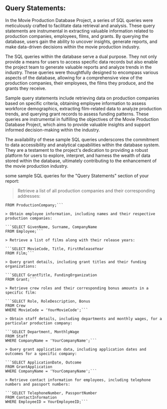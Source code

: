 ## Query Statements:

In the Movie Production Database Project, a series of SQL queries were meticulously crafted to facilitate data retrieval and analysis. These query statements are instrumental in extracting valuable information related to production companies, employees, films, and grants. By querying the database, users gain the ability to uncover insights, generate reports, and make data-driven decisions within the movie production industry.

The SQL queries within the database serve a dual purpose. They not only provide a means for users to access specific data records but also enable the project team to generate valuable reports and analyze trends in the industry. These queries were thoughtfully designed to encompass various aspects of the database, allowing for a comprehensive view of the production companies, their employees, the films they produce, and the grants they receive.

Sample query statements include retrieving data on production companies based on specific criteria, obtaining employee information to assess workforce demographics, extracting film-related data to analyze production trends, and querying grant records to assess funding patterns. These queries are instrumental in fulfilling the objectives of the Movie Production Database Project, which aims to provide valuable insights and support informed decision-making within the industry.

The availability of these sample SQL queries underscores the commitment to data accessibility and analytical capabilities within the database system. They are a testament to the project's dedication to providing a robust platform for users to explore, interpret, and harness the wealth of data stored within the database, ultimately contributing to the enhancement of the movie production industry.

some sample SQL queries for the "Query Statements" section of your report:


> Retrieve a list of all production companies and their corresponding addresses:

```SELECT CompanyName, Address, ZIPCode, City, Nation
FROM ProductionCompany;```

> Obtain employee information, including names and their respective production companies:

```SELECT GivenName, Surname, CompanyName
FROM Employee;```

> Retrieve a list of films along with their release years:

```SELECT MovieCode, Title, FirstReleaseYear
FROM Film;```

> Query grant details, including grant titles and their funding organizations:

```SELECT GrantTitle, FundingOrganization
FROM Grant;```

> Retrieve crew roles and their corresponding bonus amounts in a specific film:

```SELECT Role, RoleDescription, Bonus
FROM Crew
WHERE MovieCode = 'YourMovieCode';```

> Obtain staff details, including departments and monthly wages, for a particular production company:

```SELECT Department, MonthlyWage
FROM Staff
WHERE CompanyName = 'YourCompanyName';```

> Query grant application data, including application dates and outcomes for a specific company:

```SELECT ApplicationDate, Outcome
FROM GrantApplication
WHERE CompanyName = 'YourCompanyName';```

> Retrieve contact information for employees, including telephone numbers and passport numbers:

```SELECT TelephoneNumber, PassportNumber
FROM ContactInformation
WHERE EmployeeID = YourEmployeeID;```